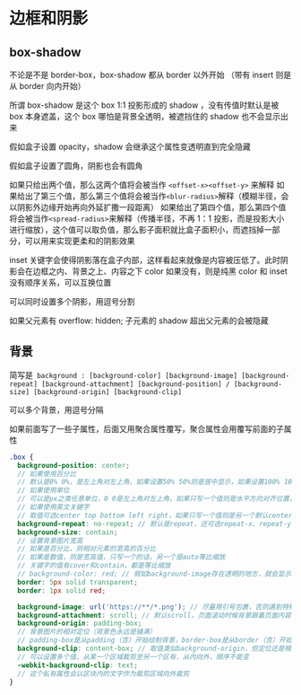 # 边框和阴影

## box-shadow

不论是不是 border-box，box-shadow 都从 border 以外开始 （带有 insert 则是从 border 向内开始）

所谓 box-shadow 是这个 box 1:1 投影形成的 shadow ，没有传值时默认是被 box 本身遮盖，这个 box 哪怕是背景全透明，被遮挡住的 shadow 也不会显示出来

假如盒子设置 opacity，shadow 会继承这个属性变透明直到完全隐藏

假如盒子设置了圆角，阴影也会有圆角

如果只给出两个值，那么这两个值将会被当作 `<offset-x><offset-y>` 来解释
如果给出了第三个值，那么第三个值将会被当作`<blur-radius>`解释（模糊半径，会以阴影外边缘开始再向外延扩撒一段距离）
如果给出了第四个值，那么第四个值将会被当作`<spread-radius>`来解释（传播半径，不再 1：1 投影，而是投影大小进行缩放），这个值可以取负值，那么影子面积就比盒子面积小，而遮挡掉一部分，可以用来实现更柔和的阴影效果

inset 关键字会使得阴影落在盒子内部，这样看起来就像是内容被压低了。此时阴影会在边框之内、背景之上、内容之下
color 如果没有，则是纯黑
color 和 inset 没有顺序关系，可以互换位置

可以同时设置多个阴影，用逗号分割

如果父元素有 overflow: hidden;
子元素的 shadow 超出父元素的会被隐藏

## 背景

简写是` background : [background-color] [background-image] [background-repeat] [background-attachment] [background-position] / [background-size] [background-origin] [background-clip]`

可以多个背景，用逗号分隔

如果前面写了一些子属性，后面又用聚合属性覆写，聚合属性会用覆写前面的子属性

```scss
.box {
  background-position: center;
  // 如果使用百分比
  // 默认是0% 0%，是左上角对左上角，如果设置50% 50%则是居中显示，如果设置100% 100%则是右下角对右下角，如果只写一个值则是水平方向对齐位置，垂直方向默认50%
  // 如果使用单位
  // 可以是px之类任意单位，0 0是左上角对左上角，如果只写一个值则是水平方向对齐位置，垂直方向默认50%
  // 如果使用英文关键字
  // 取值可选center top bottom left right，如果只写一个值则是另一个默认center
  background-repeat: no-repeat; // 默认是repeat，还可选repeat-x、repeat-y
  background-size: contain;
  // 设置背景图片宽高
  // 如果是百分比，则相对元素的宽高的百分比
  // 如果是数值，则是宽高值，只写一个的话，另一个是auto等比缩放
  // 关键字的值有cover和contain，都是等比缩放
  // background-color: red; // 假如background-image存在透明的地方，就会显示background-color // 默认是transparent
  border: 5px solid transparent;
  border: 1px solid red;

  background-image: url('https://**/*.png'); // 尽量用引号包裹，否则遇到特殊字符可能会识别出错
  background-attachment: scroll; // 默认scroll，页面滚动时候背景跟着页面内容滚动，还可选fixed，页面滚动时候背景不滚动
  background-origin: padding-box;
  // 背景图片的相对定位（背景色永远是铺满）
  // padding-box是从padding（含）开始绘制背景，border-box是从border（含）开始绘制背景，content-box是从content（含）开始绘制背景
  background-clip: content-box; // 取值类似background-origin，但定位还是根据background-origin，然后再根据这个属性进行裁剪，只显示范围内的背景
  // 可以设置多个值，从某一个区域裁剪至另一个区有，从内向外，顺序不能变
  -webkit-background-clip: text;
  // 这个私有属性会以区块内的文字作为裁剪区域向外裁剪
}
```
